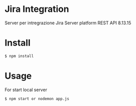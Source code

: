 # Jira Integration

Server per intregrazione Jira Server platform REST API 8.13.15

# Install

```bash
$ npm install 
```

# Usage

For start local server

```bash
$ npm start or nodemon app.js
```
